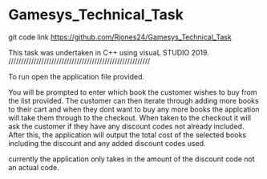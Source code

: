 # Gamesys_Technical_Task
 
git code link https://github.com/Rjones24/Gamesys_Technical_Task

This task was undertaken in C++ using visuaL STUDIO 2019.
////////////////////////////////////////////////////////

To run open the application file provided.

You will be prompted to enter which book the customer wishes to buy from the list provided.
The customer can then iterate through adding more books to their cart and when 
they dont want to buy any more books the applcation will take them through to the checkout.
When taken to the checkout it will ask the customer if they have any discount codes not already included.
After this, the application will output the total cost of the selected books including the discount and any added discount codes used.

currently the application only takes in the amount of the discount code not an actual code.